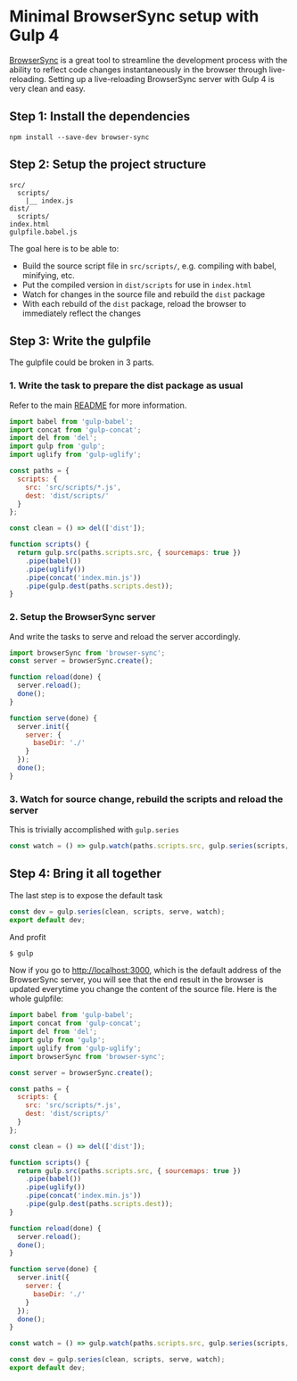 # Minimal BrowserSync setup with Gulp 4

[BrowserSync](https://www.browsersync.io/) is a great tool to streamline
the development process with the ability to reflect code changes instantaneously
in the browser through live-reloading. Setting up a live-reloading
BrowserSync server with Gulp 4 is very clean and easy.

## Step 1: Install the dependencies

```
npm install --save-dev browser-sync
```

## Step 2: Setup the project structure

```
src/
  scripts/
    |__ index.js
dist/
  scripts/
index.html
gulpfile.babel.js
```

The goal here is to be able to:
- Build the source script file in `src/scripts/`, e.g. compiling with babel, minifying, etc.
- Put the compiled version in `dist/scripts` for use in `index.html`
- Watch for changes in the source file and rebuild the `dist` package
- With each rebuild of the `dist` package, reload the browser to immediately reflect the changes

## Step 3: Write the gulpfile

The gulpfile could be broken in 3 parts.

### 1. Write the task to prepare the dist package as usual

Refer to the main [README](https://github.com/gulpjs/gulp/blob/master/docs/README.md)
for more information.

```javascript
import babel from 'gulp-babel';
import concat from 'gulp-concat';
import del from 'del';
import gulp from 'gulp';
import uglify from 'gulp-uglify';

const paths = {
  scripts: {
    src: 'src/scripts/*.js',
    dest: 'dist/scripts/'
  }
};

const clean = () => del(['dist']);

function scripts() {
  return gulp.src(paths.scripts.src, { sourcemaps: true })
    .pipe(babel())
    .pipe(uglify())
    .pipe(concat('index.min.js'))
    .pipe(gulp.dest(paths.scripts.dest));
}
```

### 2. Setup the BrowserSync server

And write the tasks to serve and reload the server accordingly.

```javascript
import browserSync from 'browser-sync';
const server = browserSync.create();

function reload(done) {
  server.reload();
  done();
}

function serve(done) {
  server.init({
    server: {
      baseDir: './'
    }
  });
  done();
}
```

### 3. Watch for source change, rebuild the scripts and reload the server

This is trivially accomplished with `gulp.series`

```javascript
const watch = () => gulp.watch(paths.scripts.src, gulp.series(scripts, reload));
```

## Step 4: Bring it all together

The last step is to expose the default task

```javascript
const dev = gulp.series(clean, scripts, serve, watch);
export default dev;
```

And profit

```bash
$ gulp
```

Now if you go to [http://localhost:3000](http://localhost:3000), which is the default address of the
BrowserSync server, you will see that the end result in the browser is updated everytime you change
the content of the source file. Here is the whole gulpfile:

```javascript
import babel from 'gulp-babel';
import concat from 'gulp-concat';
import del from 'del';
import gulp from 'gulp';
import uglify from 'gulp-uglify';
import browserSync from 'browser-sync';

const server = browserSync.create();

const paths = {
  scripts: {
    src: 'src/scripts/*.js',
    dest: 'dist/scripts/'
  }
};

const clean = () => del(['dist']);

function scripts() {
  return gulp.src(paths.scripts.src, { sourcemaps: true })
    .pipe(babel())
    .pipe(uglify())
    .pipe(concat('index.min.js'))
    .pipe(gulp.dest(paths.scripts.dest));
}

function reload(done) {
  server.reload();
  done();
}

function serve(done) {
  server.init({
    server: {
      baseDir: './'
    }
  });
  done();
}

const watch = () => gulp.watch(paths.scripts.src, gulp.series(scripts, reload));

const dev = gulp.series(clean, scripts, serve, watch);
export default dev;
```
